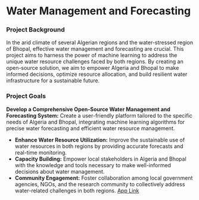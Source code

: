 # **Water Management and Forecasting**
### **Project Background**
In the arid climate of several Algerian regions and the water-stressed region of Bhopal, effective water management and forecasting are crucial. This project aims to harness the power of machine learning to address the unique water resource challenges faced by both regions. By creating an open-source solution, we aim to empower Algeria and Bhopal to make informed decisions, optimize resource allocation, and build resilient water infrastructure for a sustainable future.
### **Project Goals**
**Develop a Comprehensive Open-Source Water Management and Forecasting System:** Create a user-friendly platform tailored to the specific needs of Algeria and Bhopal, integrating machine learning algorithms for precise water forecasting and efficient water resource management.

- **Enhance Water Resource Utilization:** Improve the sustainable use of water resources in both regions by providing accurate forecasts and real-time monitoring.
- **Capacity Building:** Empower local stakeholders in Algeria and Bhopal with the knowledge and tools necessary to make well-informed decisions about water management.
- **Community Engagement:** Foster collaboration among local government agencies, NGOs, and the research community to collectively address water-related challenges in both regions.
[App Link](https://omdena-algeria-bhopal-streamlit-app.onrender.com/)
